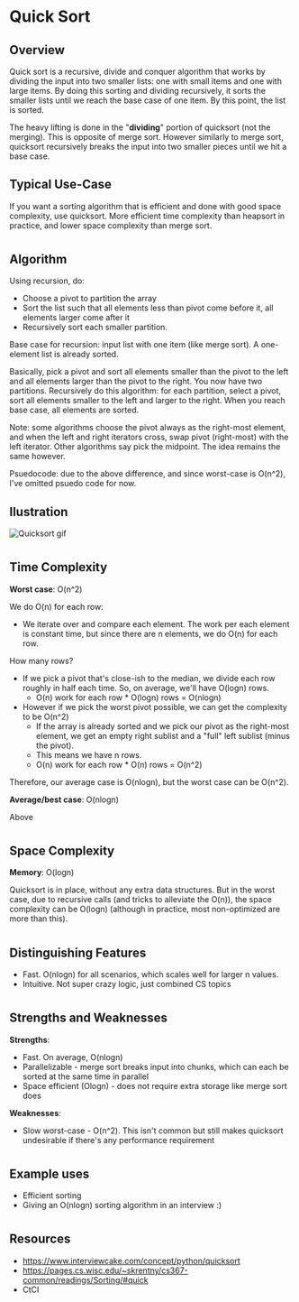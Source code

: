 # Quick Sort
## Overview

Quick sort is a recursive, divide and conquer algorithm that works by dividing the input into two smaller lists: one with small items and one with large items. By doing this sorting and dividing recursively, it sorts the smaller lists until we reach the base case of one item. By this point, the list is sorted.

The heavy lifting is done in the "**dividing**" portion of quicksort (not the merging). This is opposite of merge sort. However similarly to merge sort, quicksort recursively breaks the input into two smaller pieces until we hit a base case.

## Typical Use-Case

If you want a sorting algorithm that is efficient and done with good space complexity, use quicksort. More efficient time complexity than heapsort in practice, and lower space complexity than merge sort. 

#
## Algorithm

Using recursion, do:
- Choose a pivot to partition the array
- Sort the list such that all elements less than pivot come before it, all elements larger come after it
- Recursively sort each smaller partition.

Base case for recursion: input list with one item (like merge sort). A one-element list is already sorted.

Basically, pick a pivot and sort all elements smaller than the pivot to the left and all elements larger than the pivot to the right. You now have two partitions. Recursively do this algorithm: for each partition, select a pivot, sort all elements smaller to the left and larger to the right. When you reach base case, all elements are sorted.

Note: some algorithms choose the pivot always as the right-most element, and when the left and right iterators cross, swap pivot (right-most) with the left iterator. Other algorithms say pick the midpoint. The idea remains the same however.

Psuedocode: due to the above difference, and since worst-case is O(n^2), I've omitted psuedo code for now.


## Ilustration

![Quicksort gif](https://upload.wikimedia.org/wikipedia/commons/9/9c/Quicksort-example.gif)

#
## Time Complexity
**Worst case**: O(n^2)

We do O(n) for each row:
- We iterate over and compare each element. The work per each element is constant time, but since there are n elements, we do O(n) for each row.

How many rows? 
- If we pick a pivot that's close-ish to the median, we divide each row roughly in half each time. So, on average, we'll have O(logn) rows.
    - O(n) work for each row * O(logn) rows = O(nlogn)
- However if we pick the worst pivot possible, we can get the complexity to be O(n^2)
    - If the array is already sorted and we pick our pivot as the right-most element, we get an empty right sublist and a "full" left sublist (minus the pivot). 
    - This means we have n rows.
    - O(n) work for each row * O(n) rows = O(n^2)

Therefore, our average case is O(nlogn), but the worst case can be O(n^2).

**Average/best case**: O(nlogn)

Above

#
## Space Complexity
**Memory**: O(logn)

Quicksort is in place, without any extra data structures. But in the worst case, due to recursive calls (and tricks to alleviate the O(n)), the space complexity can be O(logn) (although in practice, most non-optimized are more than this).

#
## Distinguishing Features
- Fast. O(nlogn) for all scenarios, which scales well for larger n values.
- Intuitive. Not super crazy logic, just combined CS topics

#
## Strengths and Weaknesses

**Strengths**:
- Fast. On average, O(nlogn)
- Parallelizable - merge sort breaks input into chunks, which can each be sorted at the same time in parallel
- Space efficient (Ologn) - does not require extra storage like merge sort does

**Weaknesses**:
- Slow worst-case - O(n^2). This isn't common but still makes quicksort undesirable if there's any performance requirement

#
## Example uses
- Efficient sorting
- Giving an O(nlogn) sorting algorithm in an interview :)

#
## Resources
- https://www.interviewcake.com/concept/python/quicksort
- https://pages.cs.wisc.edu/~skrentny/cs367-common/readings/Sorting/#quick
- CtCI

#